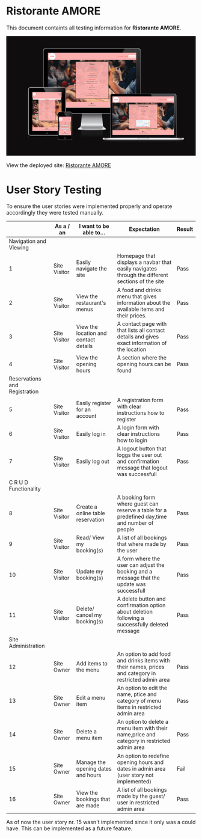 # Ristorante AMORE

This document containts all testing information for **Ristorante AMORE**.

![Image showing the Ristorante Amore website on various devices](static/images/readme/resto-amore-responsive-overview.png)

View the deployed site: [Ristorante AMORE](https://restoamore-97664a64d2b2.herokuapp.com/)

# User Story Testing

To ensure the user stories were implemented properly and operate accordingly they were tested manually. 

| | As a / an | I want to be able to… | Expectation  | Result |
|----|----|----|----|----|
| Navigation and Viewing        |   |   |   |
| 1  | Site Visitor | Easily navigate the site                  | Homepage that displays a navbar that easily navigates through the different sections of the site        | Pass |
| 2  | Site Visitor | View the restaurant's menus               | A food and drinks menu that gives information about the available items and their prices.               | Pass |
| 3  | Site Visitor | View the location and contact details     | A contact page with that lists all contact details and gives exact information of the location          | Pass |
| 4  | Site Visitor | View the opening hours                    | A section where the opening hours can be found                                                          | Pass |
| Reservations and Registration |   |   |   |
| 5  | Site Visitor | Easily register for an account            | A registration form with clear instructions how to register                                             | Pass |
| 6  | Site Visitor | Easily log in                             | A login form with clear instructions how to login                                                       | Pass |
| 7  | Site Visitor | Easily log out                            | A logout button that loggs the user out and confirmation message that logout was successfull            | Pass |
| C R U D Functionality         |   |   |   |
| 8  | Site Visitor | Create a online table reservation         | A booking form where guest can reserve a table for a predefined day,time and number of people           | Pass |
| 9  | Site Visitor | Read/ View my booking(s)                  | A list of all bookings that where made by the user                                                      | Pass |
| 10 | Site Visitor | Update my booking(s)                      | A form where the user can adjust the booking and a message that the update was successfull              | Pass |
| 11 | Site Visitor | Delete/ cancel my booking(s)              | A delete button and confirmation option about deletion following a successfully deleted message         | Pass |
| Site Administration           |   |   |   |
| 12 | Site Owner | Add items to the menu                       | An option to add food and drinks items with their names, prices and category in restricted admin area    | Pass |
| 13 | Site Owner | Edit a menu item                            | An option to edit the name, ptice and category of menu items in restricted admin area                    | Pass |
| 14 | Site Owner | Delete a menu item                          | An option to delete a menu item with their name,price and category in restricted admin area              | Pass |
| 15 | Site Owner | Manage the opening dates and hours          | An option to redefine opening hours and dates in admin area (user story not implemented)                 | Fail |
| 16 | Site Owner | View the bookings that are made             | A list of all bookings made by the guest/ user     in restricted admin area                              | Pass |

As of now the user story nr. 15 wasn't implemented since it only was a could have. This can be implemented as a future feature. 





